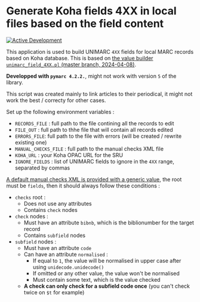 # Generate Koha fields 4XX in local files based on the field content

[![Active Development](https://img.shields.io/badge/Maintenance%20Level-Actively%20Developed-brightgreen.svg)](https://gist.github.com/cheerfulstoic/d107229326a01ff0f333a1d3476e068d)

This application is used to build UNIMARC `4XX` fields for local MARC records based on Koha database.
This is based on [the value builder `unimarc_field_4XX.pl` (master branch, 2024-04-08)](https://github.com/Koha-Community/Koha/blob/a64383de16c8d79e44c297ad8da860b536d91597/cataloguing/value_builder/unimarc_field_4XX.pl).

__Developped with `pymarc 4.2.2.`__, might not work with version `5` of the library.

This script was created mainly to link articles to their periodical, it might not work the best / correcty for other cases.

Set up the following environment variables :

* `RECORDS_FILE` : full path to the file contining all the records to edit
* `FILE_OUT` : full path to thhe file that will contain all records edited
* `ERRORS_FILE`: full path to the file with errors (will be created / rewrite existing one)
* `MANUAL_CHECKS_FILE` : full path to the manual checks XML file
* `KOHA_URL` : your Koha OPAC URL for the SRU
* `IGNORE_FIELDS` : list of UNIMARC fields to ignore in the `4XX` range, separated by commas

[A default manual checks XML is provided with a generic value](./manual_checks.xml), the root must be `fields`, then it should always follow these conditions :

* `checks` root :
  * Does not use any attributes
  * Contains `check` nodes
* `check` nodes :
  * Must have an attribute `bibnb`, which is the biblionumber for the target record
  * Contains `subfield` nodes
* `subfield` nodes :
  * Must have an attribute `code`
  * Can have an attribute `normalised` :
    * If equal to `1`, the value will be normalised in upper case after using `unidecode.unidecode()`
    * If omitted or any other value, the value won't be normalised
    * Must contain some text, which is the value checked
  * __A check can only check for a subfield code once__ (you can't check twice on `$t` for example)
